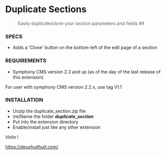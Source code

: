 # Duplicate Sections #

> Easily duplicate/clone your section parameters and fields ##

### SPECS ###

- Adds a 'Clone' button on the bottom-left of the edit page of a section

### REQUIREMENTS ###

- Symphony CMS version 2.3 and up (as of the day of the last release of this extension)

For user with symphony CMS version 2.2.x, use tag V1.1

### INSTALLATION ###

- Unzip the duplicate_section.zip file
- (re)Name the folder ***duplicate_section***
- Put into the extension directory
- Enable/install just like any other extension

*Voila !*

https://deuxhuithuit.com/
